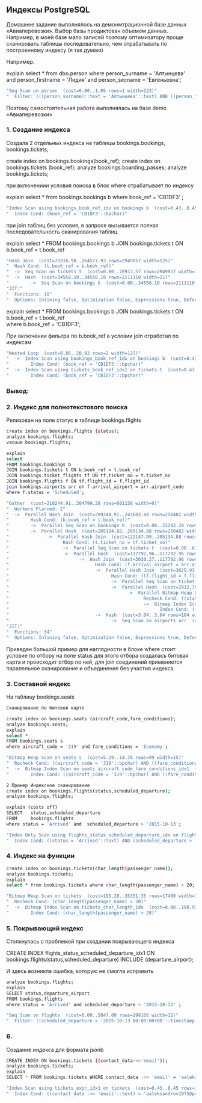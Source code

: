 ## Индексы PostgreSQL
Домашнее задание выполнялось на демонмтрационной базе данных «Авиаперевозки».
Выбор базы продиктован объемом данных.
Например, в моей базе мало записей поэтому оптимизатору проще сканировать таблицы последовательно, чем отрабатывать по построенному индексу (я так думаю)

Например.

explain 
select * from dbo.person
where person_surname = 'Алтынцева' 
and person_firstname = 'Лидия' 
and person_secname = 'Евгеньевна';

```sh
"Seq Scan on person  (cost=0.00..1.05 rows=1 width=123)"
"  Filter: (((person_surname)::text = 'Алтынцева'::text) AND ((person_firstname)::text = 'Лидия'::text) AND ((person_secname)::text = 'Евгеньевна'::text))"
```

Поэтому самостоятельная работа выполнялась на базе demo «Авиаперевозки»

### 1. Создание индекса

Создала 2 отдельных индекса на таблицы bookings.bookings, bookings.tickets;

create index on bookings.bookings(book_ref);
create index on bookings.tickets (book_ref);
analyze bookings.boarding_passes;
analyze bookings.tickets;


при включениии условия поиска в блок where отрабатывает по индексу 

explain
select * from bookings.bookings b where book_ref = 'CB1DF3' ;
```sh
"Index Scan using bookings_book_ref_idx on bookings b  (cost=0.43..8.45 rows=1 width=21)"
"  Index Cond: (book_ref = 'CB1DF3'::bpchar)"
```
при join таблиц без условия, в запросе вызывается полная последовательность сканирования таблиц.

explain
select *
FROM bookings.bookings b
JOIN bookings.tickets t ON b.book_ref = t.book_ref		

```sh
"Hash Join  (cost=73316.98..264527.93 rows=2949857 width=125)"
"  Hash Cond: (t.book_ref = b.book_ref)"
"  ->  Seq Scan on tickets t  (cost=0.00..78913.57 rows=2949857 width=104)"
"  ->  Hash  (cost=34558.10..34558.10 rows=2111110 width=21)"
"        ->  Seq Scan on bookings b  (cost=0.00..34558.10 rows=2111110 width=21)"
"JIT:"
"  Functions: 10"
"  Options: Inlining false, Optimization false, Expressions true, Deforming true"
```

explain
select *
FROM bookings.bookings b
JOIN bookings.tickets t ON b.book_ref = t.book_ref		
where b.book_ref = 'CB1DF3';

При включении фильтра по b.book_ref в условии join отработал по индексам 

```sh
"Nested Loop  (cost=0.86..20.93 rows=2 width=125)"
"  ->  Index Scan using bookings_book_ref_idx on bookings b  (cost=0.43..8.45 rows=1 width=21)"
"        Index Cond: (book_ref = 'CB1DF3'::bpchar)"
"  ->  Index Scan using tickets_book_ref_idx1 on tickets t  (cost=0.43..12.46 rows=2 width=104)"
"        Index Cond: (book_ref = 'CB1DF3'::bpchar)"
```
### Вывод: 

### 2. Индекс для полнотекстового поиска
Релизован на поле статус в таблице bookings.flights

```sh
create index on bookings.flights (status);
analyze bookings.flights;
vacuum bookings.flights;

explain
select 
FROM bookings.bookings b
JOIN bookings.tickets t ON b.book_ref = t.book_ref		
JOIN bookings.ticket_flights tf ON tf.ticket_no = t.ticket_no
JOIN bookings.flights f ON tf.flight_id = f.flight_id
join bookings.airports arr on f.arrival_airport = arr.airport_code
where f.status = 'Scheduled';

"Gather  (cost=210244.91..304799.28 rows=601158 width=0)"
"  Workers Planned: 2"
"  ->  Parallel Hash Join  (cost=209244.91..243683.48 rows=250482 width=0)"
"        Hash Cond: (b.book_ref = t.book_ref)"
"        ->  Parallel Seq Scan on bookings b  (cost=0.00..22243.29 rows=879629 width=7)"
"        ->  Parallel Hash  (cost=205134.88..205134.88 rows=250482 width=7)"
"              ->  Parallel Hash Join  (cost=122147.99..205134.88 rows=250482 width=7)"
"                    Hash Cond: (t.ticket_no = tf.ticket_no)"
"                    ->  Parallel Seq Scan on tickets t  (cost=0.00..61706.07 rows=1229107 width=21)"
"                    ->  Parallel Hash  (cost=117792.96..117792.96 rows=250482 width=14)"
"                          ->  Hash Join  (cost=3030.27..117792.96 rows=250482 width=14)"
"                                Hash Cond: (f.arrival_airport = arr.airport_code)"
"                                ->  Parallel Hash Join  (cost=3025.93..117104.32 rows=250482 width=18)"
"                                      Hash Cond: (tf.flight_id = f.flight_id)"
"                                      ->  Parallel Seq Scan on ticket_flights tf  (cost=0.00..104899.50 rows=3496650 width=18)"
"                                      ->  Parallel Hash  (cost=2912.76..2912.76 rows=9054 width=8)"
"                                            ->  Parallel Bitmap Heap Scan on flights f  (cost=175.58..2912.76 rows=9054 width=8)"
"                                                  Recheck Cond: ((status)::text = 'Scheduled'::text)"
"                                                  ->  Bitmap Index Scan on flights_status_idx1  (cost=0.00..171.73 rows=15392 width=0)"
"                                                        Index Cond: ((status)::text = 'Scheduled'::text)"
"                                ->  Hash  (cost=3.04..3.04 rows=104 width=4)"
"                                      ->  Seq Scan on airports arr  (cost=0.00..3.04 rows=104 width=4)"
"JIT:"
"  Functions: 34"
"  Options: Inlining false, Optimization false, Expressions true, Deforming true"
```

Приведен большой пример для наглядности в блоке where стоит условие по отбору на поле status для этого отбора создалась битовая карта и происходит отбор по ней, для join соединений применяется паралельное сканирование и объединение без участия индекса.

### 3. Составной индекс 
На таблицу bookings.seats

```sh
Сканирование по битовой карте

create index on bookings.seats (aircraft_code,fare_conditions);
analyze bookings.seats;
explain
select *
FROM bookings.seats s
where aircraft_code = '319' and fare_conditions = 'Economy';

"Bitmap Heap Scan on seats s  (cost=5.29..14.78 rows=99 width=15)"
"  Recheck Cond: ((aircraft_code = '319'::bpchar) AND ((fare_conditions)::text = 'Economy'::text))"
"  ->  Bitmap Index Scan on seats_aircraft_code_fare_conditions_idx1  (cost=0.00..5.27 rows=99 width=0)"
"        Index Cond: ((aircraft_code = '319'::bpchar) AND ((fare_conditions)::text = 'Economy'::text))"

2 Пример Индексное сканирование
create index on bookings.flights(status,scheduled_departure);
analyze bookings.flights;

explain (costs off)
SELECT   status,scheduled_departure
FROM     bookings.flights
where status = 'Arrived' and  scheduled_departure > '2015-10-13';

"Index Only Scan using flights_status_scheduled_departure_idx on flights"
"  Index Cond: ((status = 'Arrived'::text) AND (scheduled_departure > '2015-10-13 00:00:00+00'::timestamp with time zone))"
```

### 4. Индекс на функции

```sh
create index on bookings.tickets(char_length(passenger_name));
analyze bookings.tickets;
explain
select * from bookings.tickets where char_length(passenger_name) > 20;

"Bitmap Heap Scan on tickets  (cost=195.28..35351.35 rows=17400 width=104)"
"  Recheck Cond: (char_length(passenger_name) > 20)"
"  ->  Bitmap Index Scan on tickets_char_length_idx  (cost=0.00..190.93 rows=17400 width=0)"
"        Index Cond: (char_length(passenger_name) > 20)"
```
### 5. Покрывающий индекс
Столкнулась с проблемой при создании покрывающего индекса

CREATE INDEX flights_status_scheduled_departure_idx1 ON bookings.flights(status,scheduled_departure)
INCLUDE (departure_airport);

И здесь возникла ошибка, которую не смогла исправить 

```sh
analyze bookings.flights;
explain
SELECT status,departure_airport
FROM bookings.flights  
where status = 'Arrived' and scheduled_departure > '2015-10-13' ;

"Seq Scan on flights  (cost=0.00..5847.00 rows=198166 width=12)"
"  Filter: ((scheduled_departure > '2015-10-13 00:00:00+00'::timestamp with time zone) AND ((status)::text = 'Arrived'::text))"
```

### 6. 
Cоздание индекса для формата jsonb
```sh
CREATE INDEX ON bookings.tickets ((contact_data->>'email'));
analyze bookings.tickets;
explain
SELECT * FROM bookings.tickets WHERE contact_data ->> 'email' = 'aaleksandrov1975@postgrespro.ru';

"Index Scan using tickets_expr_idx1 on tickets  (cost=0.43..8.45 rows=1 width=104)"
"  Index Cond: ((contact_data ->> 'email'::text) = 'aaleksandrov1975@postgrespro.ru'::text)"
```
